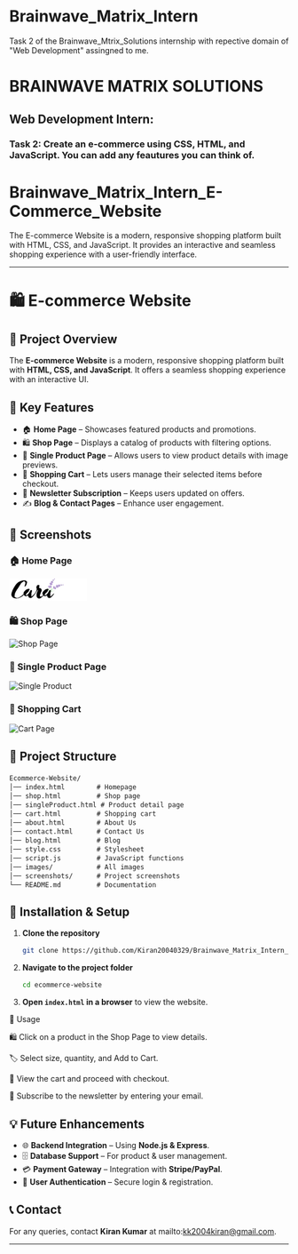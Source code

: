 # Brainwave_Matrix_Intern
Task 2 of the Brainwave_Mtrix_Solutions internship with repective domain of "Web Development" assingned to me.

# BRAINWAVE MATRIX SOLUTIONS

## Web Development Intern:

### Task 2: Create an e-commerce using CSS, HTML, and JavaScript. You can add any feautures you can think of. 




# Brainwave_Matrix_Intern_E-Commerce_Website
The E-commerce Website is a modern, responsive shopping platform built with HTML, CSS, and JavaScript. It provides an interactive and seamless shopping experience with a user-friendly interface.



---

# 🛍️ E-commerce Website  

## 📌 Project Overview  
The **E-commerce Website** is a modern, responsive shopping platform built with **HTML, CSS, and JavaScript**. It offers a seamless shopping experience with an interactive UI.  

## 🚀 Key Features  
- 🏠 **Home Page** – Showcases featured products and promotions.  
- 🛍️ **Shop Page** – Displays a catalog of products with filtering options.  
- 👕 **Single Product Page** – Allows users to view product details with image previews.  
- 🛒 **Shopping Cart** – Lets users manage their selected items before checkout.  
- 📩 **Newsletter Subscription** – Keeps users updated on offers.  
- ✍️ **Blog & Contact Pages** – Enhance user engagement.  

## 📸 Screenshots  

### 🏠 Home Page  
![Home Page](logo.png)  

### 🛍️ Shop Page  
![Shop Page](screenshots/shoppage.png)  

### 👕 Single Product Page  
![Single Product](screenshots/singleproduct.png)  

### 🛒 Shopping Cart  
![Cart Page](screenshots/cartpage.png)  

## 📂 Project Structure  
```
Ecommerce-Website/
│── index.html        # Homepage
│── shop.html         # Shop page
│── singleProduct.html # Product detail page
│── cart.html         # Shopping cart
│── about.html        # About Us
│── contact.html      # Contact Us
│── blog.html         # Blog
│── style.css         # Stylesheet
│── script.js         # JavaScript functions
│── images/           # All images
│── screenshots/      # Project screenshots
└── README.md         # Documentation
```

## 🔧 Installation & Setup  
1. **Clone the repository**  
   ```sh
   git clone https://github.com/Kiran20040329/Brainwave_Matrix_Intern_E-Commerce_Website.git
   ```
2. **Navigate to the project folder**  
   ```sh
   cd ecommerce-website
   ```
3. **Open `index.html` in a browser** to view the website.
   

🎯 Usage

🛍️ Click on a product in the Shop Page to view details.

🏷️ Select size, quantity, and Add to Cart.

🛒 View the cart and proceed with checkout.

📩 Subscribe to the newsletter by entering your email.


## 💡 Future Enhancements  
- 🌐 **Backend Integration** – Using **Node.js & Express**.  
- 🗄️ **Database Support** – For product & user management.  
- 💳 **Payment Gateway** – Integration with **Stripe/PayPal**.  
- 🔐 **User Authentication** – Secure login & registration.  

## 📞 Contact  
For any queries, contact **Kiran Kumar** at mailto:kk2004kiran@gmail.com.  

---

